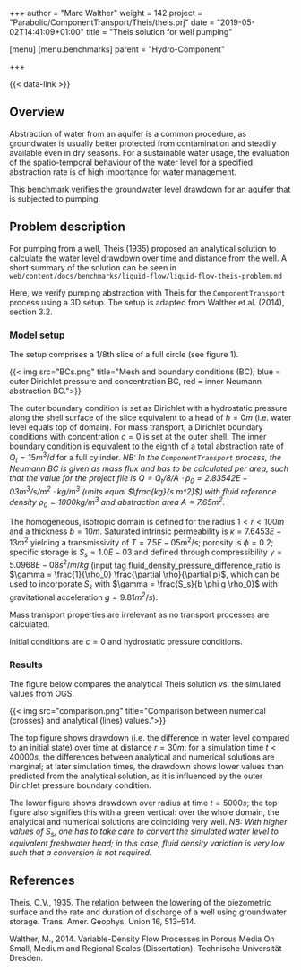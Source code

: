 +++
author = "Marc Walther"
weight = 142
project = "Parabolic/ComponentTransport/Theis/theis.prj"
date = "2019-05-02T14:41:09+01:00"
title = "Theis solution for well pumping"

[menu]
  [menu.benchmarks]
    parent = "Hydro-Component"

+++

{{< data-link >}}

## Overview

Abstraction of water from an aquifer is a common procedure, as groundwater is usually better protected from contamination and steadily available even in dry seasons. For a sustainable water usage, the evaluation of the spatio-temporal behaviour of the water level for a specified abstraction rate is of high importance for water management.

This benchmark verifies the groundwater level drawdown for an aquifer that is subjected to pumping.

## Problem description

For pumping from a well, Theis (1935) proposed an analytical solution to calculate the water level drawdown over time and distance from the well. A short summary of the solution can be seen in
`web/content/docs/benchmarks/liquid-flow/liquid-flow-theis-problem.md`

Here, we verify pumping abstraction with Theis for the `ComponentTransport` process using a 3D setup. The setup is adapted from Walther et al. (2014), section 3.2.

### Model setup

The setup comprises a 1/8th slice of a full circle (see figure 1).

{{< img src="BCs.png" title="Mesh and boundary conditions (BC); blue = outer Dirichlet pressure and concentration BC, red = inner Neumann abstraction BC.">}}

The outer boundary condition is set as Dirichlet with a hydrostatic pressure along the shell surface of the slice equivalent to a head of $h = 0 m$ (i.e. water level equals top of domain). For mass transport, a Dirichlet boundary conditions with concentration $c = 0$ is set at the outer shell. The inner boundary condition is equivalent to the eighth of a total abstraction rate of $Q_t = 15 m^3/d$ for a full cylinder. *NB: In the `ComponentTransport` process, the Neumann BC is given as mass flux and has to be calculated per area, such that the value for the project file is $Q = Q_t / 8 / A \cdot \rho_0 = 2.83542E-03 m^3/s/m^2 \cdot kg/m^3$ (units equal $\frac{kg}{s m^2}$) with fluid reference density $\rho_0 = 1000 kg/m^3$ and abstraction area $A = 7.65 m^2$.*

The homogeneous, isotropic domain is defined for the radius $1 < r < 100 m$ and a thickness $b = 10 m$. Saturated intrinsic permeability is $\kappa = 7.6453E-13 m^2$ yielding a transmissivity of $T = 7.5E-05 m^2/s$; porosity is $\phi = 0.2$; specific storage is $S_s = 1.0E-03$ and defined through compressibility $\gamma = 5.0968E-08 s^2/m/kg$ (input tag fluid_density_pressure_difference_ratio is $\gamma = \frac{1}{\rho_0} \frac{\partial \rho}{\partial p}$, which can be used to incorporate $S_s$ with $\gamma = \frac{S_s}{b \phi g \rho_0}$ with gravitational acceleration $g = 9.81 m^2/s$).

Mass transport properties are irrelevant as no transport processes are calculated.

Initial conditions are $c = 0$ and hydrostatic pressure conditions.

### Results

The figure below compares the analytical Theis solution vs. the simulated values from OGS.

{{< img src="comparison.png" title="Comparison between numerical (crosses) and analytical (lines) values.">}}

The top figure shows drawdown (i.e. the difference in water level compared to an initial state) over time at distance $r = 30 m$: for a simulation time $t < 40000 s$, the differences between analytical and numerical solutions are marginal; at later simulation times, the drawdown shows lower values than predicted from the analytical solution, as it is influenced by the outer Dirichlet pressure boundary condition.

The lower figure shows drawdown over radius at time $t = 5000 s$; the top figure also signifies this with a green vertical: over the whole domain, the analytical and numerical solutions are coinciding very well. *NB: With higher values of $S_s$, one has to take care to convert the simulated water level to equivalent freshwater head; in this case, fluid density variation is very low such that a conversion is not required.*

## References

<!-- vale off -->

Theis, C.V., 1935. The relation between the lowering of the piezometric surface and the rate and duration of discharge of a well using groundwater storage. Trans. Amer. Geophys. Union 16, 513–514.

Walther, M., 2014. Variable-Density Flow Processes in Porous Media On Small, Medium and Regional Scales (Dissertation). Technische Universität Dresden.
